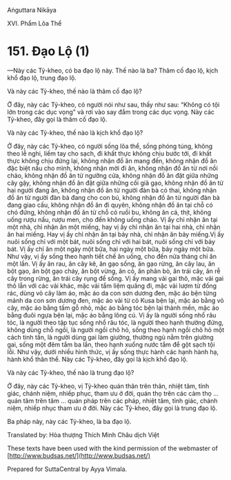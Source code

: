  

Aṅguttara Nikāya

XVI. Phẩm Lõa Thể

# 151\. Ðạo Lộ (1)

—Này các Tỷ-kheo, có ba đạo lộ này. Thế nào là ba? Thâm cố đạo lộ, kịch khổ đạo lộ, trung đạo lộ.

Và này các Tỷ-kheo, thế nào là thâm cố đạo lộ?

Ở đây, này các Tỷ-kheo, có người nói như sau, thấy như sau: “Không có tội lớn trong các dục vọng” và rơi vào say đắm trong các dục vọng. Này các Tỷ-kheo, đây gọi là thâm cố đạo lộ.

Và này các Tỷ-kheo, thế nào là kịch khổ đạo lộ?

Ở đây, này các Tỷ-kheo, có người sống lõa thể, sống phóng túng, không theo lễ nghi, liếm tay cho sạch, đi khất thực không chịu bước tới, đi khất thực không chịu đứng lại, không nhận đồ ăn mang đến, không nhận đồ ăn đặc biệt nấu cho mình, không nhận mời đi ăn, không nhận đồ ăn từ nơi nồi chảo, không nhận đồ ăn từ ngưỡng cửa, không nhận đồ ăn đặt giữa những cây gậy, không nhận đồ ăn đặt giữa những cối giã gạo, không nhận đồ ăn từ hai người đang ăn, không nhận đồ ăn từ người đàn bà có thai, không nhận đồ ăn từ người đàn bà đang cho con bú, không nhận đồ ăn từ người đàn bà đang giao cấu, không nhận đồ ăn đi quyên, không nhận đồ ăn tại chỗ có chó đứng, không nhận đồ ăn từ chỗ có ruồi bu, không ăn cá, thịt, không uống rượu nấu, rượu men, cho đến không uống cháo. Vị ấy chỉ nhận ăn tại một nhà, chỉ nhận ăn một miếng, hay vị ấy chỉ nhận ăn tại hai nhà, chỉ nhận ăn hai miếng. Hay vị ấy chỉ nhận ăn tại bảy nhà, chỉ nhận ăn bảy miếng.Vị ấy nuôi sống chỉ với một bát, nuôi sống chỉ với hai bát, nuôi sống chỉ với bảy bát. Vị ấy chỉ ăn một ngày một bữa, hai ngày một bữa, bảy ngày một bữa. Như vậy, vị ấy sống theo hạnh tiết chế ăn uống, cho đến nửa tháng chỉ ăn một lần. Vị ấy ăn rau, ăn cây kê, ăn gạo sống, ăn gạo rừng, ăn cây lau, ăn bột gạo, ăn bột gạo cháy, ăn bột vừng, ăn cỏ, ăn phân bò, ăn trái cây, ăn rễ cây trong rừng, ăn trái cây rụng để sống. Vị ấy mang vải gai thô, mặc vải gai thô lẫn với các vải khác, mặc vải tẩm liệm quăng đi, mặc vải lượm từ đống rác, dùng vỏ cây làm áo, mặc áo da con sơn dương đen, mặc áo bện từng mảnh da con sơn dương đen, mặc áo vải từ cỏ Kusa bện lại, mặc áo bằng vỏ cây, mặc áo bằng tấm gỗ nhỏ, mặc áo bằng tóc bện lại thành mền, mặc áo bằng đuôi ngựa bện lại, mặc áo bằng lông cú. Vị ấy là người sống nhổ râu tóc, là người theo tập tục sống nhổ râu tóc, là người theo hạnh thường đứng, không dùng chỗ ngồi, là người ngồi chõ hỏ, sống theo hạnh ngồi chõ hỏ một cách tinh tấn, là người dùng gai làm giường, thường ngủ nằm trên giường gai, sống một đêm tắm ba lần, theo hạnh xuống nước tắm để gột sạch tội lỗi. Như vậy, dưới nhiều hình thức, vị ấy sống thực hành các hạnh hành hạ, hành khổ thân thể. Này các Tỷ-kheo, đây gọi là kịch khổ đạo lộ.

Và này các Tỷ-kheo, thế nào là trung đạo lộ?

Ở đây, này các Tỷ-kheo, vị Tỷ-kheo quán thân trên thân, nhiệt tâm, tỉnh giác, chánh niệm, nhiếp phục, tham ưu ở đời, quán thọ trên các cảm thọ ... quán tâm trên tâm ... quán pháp trên các pháp, nhiệt tâm, tỉnh giác, chánh niệm, nhiếp nhục tham ưu ở đời. Này các Tỷ-kheo, đây gọi là trung đạo lộ.

Ba pháp này, này các Tỷ-kheo, là ba đạo lộ.

Translated by: Hòa thượng Thích Minh Châu dịch Việt

These texts have been used with the kind permission of the webmaster of [http://www.budsas.net/](http://www.budsas.net/)

Prepared for SuttaCentral by Ayya Vimala.